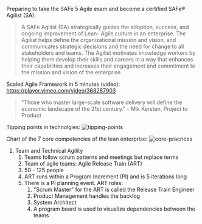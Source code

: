 Preparing to take the SAFe 5 Agile exam and become a certified SAFe® Agilist (SA).

> A SAFe Agilist (SA) strategically guides the adoption, success, and ongoing improvement of Lean- Agile culture in an enterprise. The Agilist helps define the organizational mission and vision, and communicates strategic decisions and the need for change to all stakeholders and teams. The Agilist motivates knowledge workers by helping them develop their skills and careers in a way that enhances their capabilities and increases their engagement and commitment to the mission and vision of the enterprise.

Scaled Agile Framework in 5 minutes (video): https://player.vimeo.com/video/368287903

> "Those who master large-scale software delivery will define the economic landscape of the 21st century." - Mik Kersten, Project to Product

Tipping points in technolgies:
![tipping-points](https://i.imgur.com/J2Il3zc.png)

Chart of the 7 core competencies of the lean enterprise:
![core-pracrices](https://i.imgur.com/atrXanq.png)

1.  Team and Technical Agility
    1.  Teams follow scrum patterns and meetings but replace terms
    2.  Team of agile teams: Agile Release Train (ART)
    3.  50 - 125 people
    4.  ART runs within a Program Increment (PI) and is 5 iterations long
    5.  There is a PI planning event. ART roles:
        1.  "Scrum Master" for the ART is called the Release Train Engineer
        2.  Product Management handles the backlog
        3.  System Architect
        4.  A program board is used to visualize dependencies between the teams

